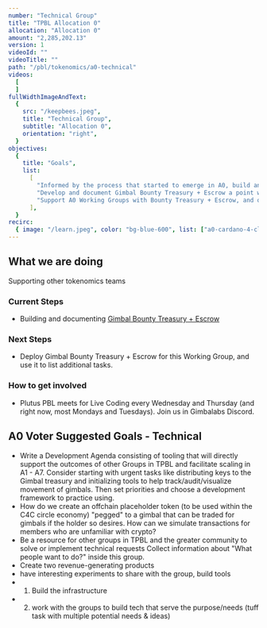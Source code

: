 ```yaml
---
number: "Technical Group"
title: "TPBL Allocation 0"
allocation: "Allocation 0"
amount: "2,285,202.13"
version: 1
videoId: ""
videoTitle: ""
path: "/pbl/tokenomics/a0-technical"
videos:
  [
  ]
fullWidthImageAndText:
  {
    src: "/keepbees.jpeg",
    title: "Technical Group",
    subtitle: "Allocation 0",
    orientation: "right",
  }
objectives:
  {
    title: "Goals",
    list:
      [
        "Informed by the process that started to emerge in A0, build an MVP (d)app for A1 Group formation, commitment, and Allocation voting",
        "Develop and document Gimbal Bounty Treasury + Escrow a point where it can be deployed by other A0 Working Groups",
        "Support A0 Working Groups with Bounty Treasury + Escrow, and other development needs"
      ],
  }
recirc:
  { image: "/learn.jpeg", color: "bg-blue-600", list: ["a0-cardano-4-climate", "a0-littlefish-foundation"] }
---
```


## What we are doing
Supporting other tokenomics teams

### Current Steps
- Building and documenting [Gimbal Bounty Treasury + Escrow](https://gitlab.com/gimbalabs/gimbal-bounty-treasury-and-escrow)

### Next Steps
- Deploy Gimbal Bounty Treasury + Escrow for this Working Group, and use it to list additional tasks.

### How to get involved
- Plutus PBL meets for Live Coding every Wednesday and Thursday (and right now, most Mondays and Tuesdays). Join us in Gimbalabs Discord.

## A0 Voter Suggested Goals - Technical
- Write a Development Agenda consisting of tooling that will directly support the outcomes of other Groups in TPBL and facilitate scaling in A1 - A7. Consider starting with urgent tasks like distributing keys to the Gimbal treasury and initializing tools to help track/audit/visualize movement of gimbals. Then set priorities and choose a development framework to practice using.
- How do we create an offchain placeholder token (to be used within the C4C circle economy) "pegged" to a gimbal that can be traded for gimbals if the holder so desires. How can we simulate transactions for members who are unfamiliar with crypto?
- Be a resource for other groups in TPBL and the greater community to solve or implement technical requests	Collect information about "What people want to do?" inside this group.
- Create two revenue-generating products
- have interesting experiments to share with the group, build tools
- 1. Build the infrastructure
- 2. work with the groups to build tech that serve the purpose/needs (tuff task with multiple potential needs & ideas)
